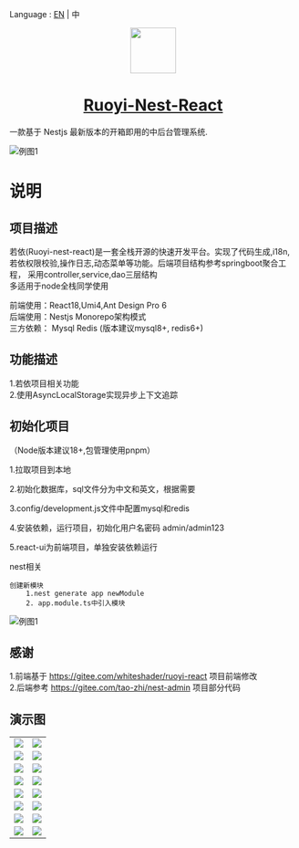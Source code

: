 Language : [EN](./README.md) | 中

<p align="center">
  <a href="https://nestjs.com">
    <picture>
      <source media="(prefers-color-scheme: dark)" srcset="https://nestjs.com/logo-small-gradient.76616405.svg">
      <img src="https://nestjs.com/logo-small-gradient.76616405.svg" height="80">
    </picture>
    <h1 align="center">Ruoyi-Nest-React</h1>
  </a>
</p>

一款基于 Nestjs 最新版本的开箱即用的中后台管理系统.

![例图1](https://gitee.com/yu_xiaobo/images/raw/master/ruoyi_nest_react/page.png)


# 说明
## 项目描述
若依(Ruoyi-nest-react)是一套全栈开源的快速开发平台。实现了代码生成,i18n,
若依权限校验,操作日志,动态菜单等功能。后端项目结构参考springboot聚合工程，
采用controller,service,dao三层结构  
多适用于node全栈同学使用

前端使用：React18,Umi4,Ant Design Pro 6  
后端使用：Nestjs Monorepo架构模式  
三方依赖： Mysql Redis (版本建议mysql8+, redis6+)

## 功能描述
1.若依项目相关功能   
2.使用AsyncLocalStorage实现异步上下文追踪

## 初始化项目
（Node版本建议18+,包管理使用pnpm）

1.拉取项目到本地

2.初始化数据库，sql文件分为中文和英文，根据需要

3.config/development.js文件中配置mysql和redis

4.安装依赖，运行项目，初始化用户名密码 admin/admin123

5.react-ui为前端项目，单独安装依赖运行

nest相关
```angular2html
创建新模块
    1.nest generate app newModule
    2. app.module.ts中引入模块
```
![例图1](https://gitee.com/yu_xiaobo/images/raw/master/ruoyi_nest_react/structure.png)

## 感谢
1.前端基于 https://gitee.com/whiteshader/ruoyi-react 项目前端修改  
2.后端参考 https://gitee.com/tao-zhi/nest-admin 项目部分代码


## 演示图
<table>
    <tr>
        <td><img src="https://oscimg.oschina.net/oscnet/up-9996b274886e8134066ccee096fde2089dd.png"/></td>
        <td><img src="https://oscimg.oschina.net/oscnet/up-66afe06885d34482862536e4f00c87c0475.png"/></td>
    </tr>    
    <tr>
        <td><img src="https://oscimg.oschina.net/oscnet/up-f279ee4e419e9ba80a77fd898ebd8c9ac45.png"/></td>
        <td><img src="https://oscimg.oschina.net/oscnet/up-b56c891e29d1dfd0213b000339effd256db.png"/></td>
    </tr>
    <tr>
        <td><img src="https://oscimg.oschina.net/oscnet/up-26d4a0f56967f4c319d6e95cab9652bdbfe.png"/></td>
        <td><img src="https://oscimg.oschina.net/oscnet/up-125aed48a8214551cb2ce5aa5a1403d78e9.png"/></td>
    </tr>
    <tr>
        <td><img src="https://oscimg.oschina.net/oscnet/up-59bc1efe5d8f109e56305aa86192ff56bb0.png"/></td>
        <td><img src="https://oscimg.oschina.net/oscnet/up-6e081044a6f864c96df9a25aaa26516f7fc.png"/></td>
    </tr>
	<tr>
        <td><img src="https://oscimg.oschina.net/oscnet/up-ed2e67f41c8a56e0db1215645a0d9dd1e52.png"/></td>
        <td><img src="https://oscimg.oschina.net/oscnet/up-2788241f7893ac8fbfd2b84813f60451755.png"/></td>
    </tr>
	<tr>
        <td><img src="https://oscimg.oschina.net/oscnet/up-eda1770f6383e0001439b56c3392012213d.png"/></td>
        <td><img src="https://oscimg.oschina.net/oscnet/up-31c487d7419b16bc79de0d6a6a12789f048.png"/></td>
    </tr>
    <tr>
        <td><img src="https://oscimg.oschina.net/oscnet/up-31c487d7419b16bc79de0d6a6a12789f048.png"/></td>
        <td><img src="https://oscimg.oschina.net/oscnet/up-4d8cd86ba198f0263f90a0bd36c47b0317b.png"/></td>
    </tr>
	<tr>
        <td><img src="https://oscimg.oschina.net/oscnet/up-6d0ba703a00f8b02a0540931c9e67fe816c.png"/></td>
        <td><img src="https://oscimg.oschina.net/oscnet/up-376159966aa67e7e2fdd971bf68fb0a3375.png"/></td>
    </tr>
</table>
